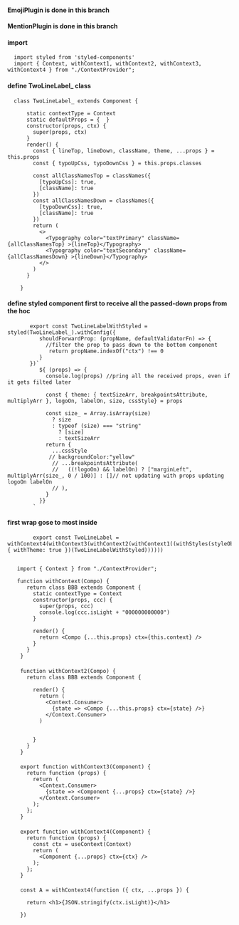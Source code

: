 
#### EmojiPlugin is done in this branch
#### MentionPlugin is done in this branch

#### import
      import styled from 'styled-components'
      import { Context, withContext1, withContext2, withContext3, withContext4 } from "./ContextProvider";


#### define TwoLineLabel_ class
      class TwoLineLabel_ extends Component {

          static contextType = Context
          static defaultProps = {  }
          constructor(props, ctx) {
            super(props, ctx)
          }
          render() {
            const { lineTop, lineDown, className, theme, ...props } = this.props
            const { typoUpCss, typoDownCss } = this.props.classes

            const allClassNamesTop = classNames({
              [typoUpCss]: true,
              [className]: true
            })
            const allClassNamesDown = classNames({
              [typoDownCss]: true,
              [className]: true
            })
            return (
              <>
                <Typography color="textPrimary" className={allClassNamesTop} >{lineTop}</Typography>
                <Typography color="textSecondary" className={allClassNamesDown} >{lineDown}</Typography>
              </>
            )
          }

        }  
  
  
#### define styled component first to receive all the passed-down props from the hoc 

           export const TwoLineLabelWithStyled = styled(TwoLineLabel_).withConfig({
              shouldForwardProp: (propName, defaultValidatorFn) => {
                //filter the prop to pass down to the bottom component
                 return propName.indexOf("ctx") !== 0
              }
           })`
              ${ (props) => {
                console.log(props) //pring all the received props, even if it gets filted later

                const { theme: { textSizeArr, breakpointsAttribute, multiplyArr }, logoOn, labelOn, size, cssStyle} = props

                const size_ = Array.isArray(size)
                  ? size
                  : typeof (size) === "string"
                    ? [size]
                    : textSizeArr
                return {
                  ...cssStyle
                 // backgroundColor:"yellow"
                  // ...breakpointsAttribute(
                  //   ((!logoOn) && labelOn) ? ["marginLeft", multiplyArr(size_, 0 / 100)] : []// not updating with props updating logoOn labelOn
                  // ),
                }
              }} 
            `

#### first wrap gose to most inside
            export const TwoLineLabel = withContext4(withContext3(withContext2(withContext1((withStyles(styleObj, { withTheme: true })(TwoLineLabelWithStyled))))))
  

       import { Context } from "./ContextProvider";

       function withContext(Compo) {
          return class BBB extends Component {
            static contextType = Context
            constructor(props, ccc) {
              super(props, ccc)
              console.log(ccc.isLight + "000000000000")
            }

            render() {
              return <Compo {...this.props} ctx={this.context} />
            }
          }
        }

####
        function withContext2(Compo) {
          return class BBB extends Component {

            render() {
              return (
                <Context.Consumer>
                  {state => <Compo {...this.props} ctx={state} />}
                </Context.Consumer>
              )


            }
          }
        }

####
        export function withContext3(Component) {
          return function (props) {
            return (
              <Context.Consumer>
                {state => <Component {...props} ctx={state} />}
              </Context.Consumer>
            );
          };
        }
####
        export function withContext4(Component) {
          return function (props) {
            const ctx = useContext(Context)
            return (
              <Component {...props} ctx={ctx} />
            );
          };
        }
####

        const A = withContext4(function ({ ctx, ...props }) {

          return <h1>{JSON.stringify(ctx.isLight)}</h1>

        })




